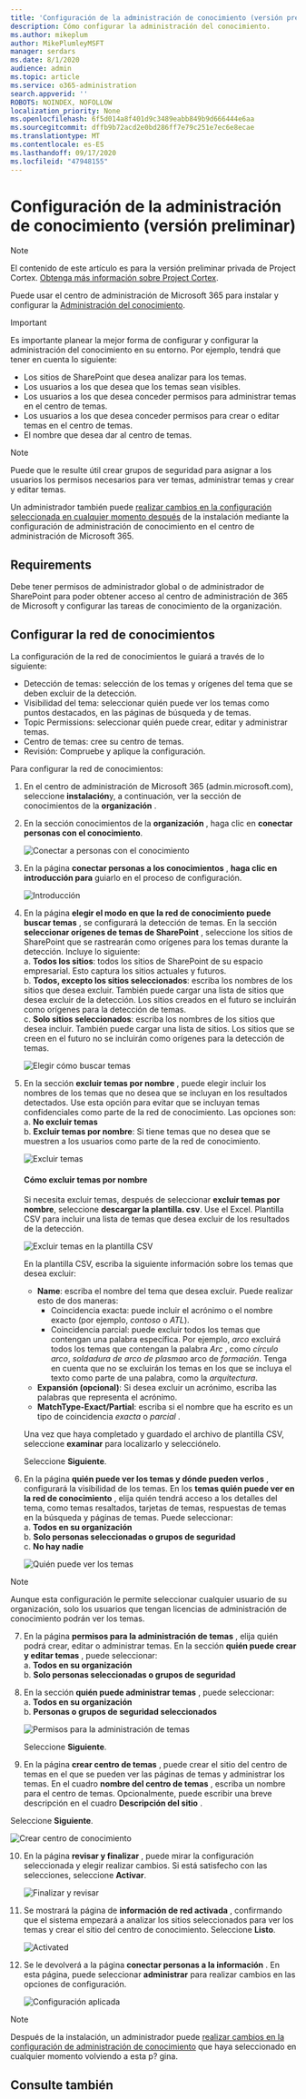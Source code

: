 ```yaml
---
title: 'Configuración de la administración de conocimiento (versión preliminar) '
description: Cómo configurar la administración del conocimiento.
ms.author: mikeplum
author: MikePlumleyMSFT
manager: serdars
ms.date: 8/1/2020
audience: admin
ms.topic: article
ms.service: o365-administration
search.appverid: ''
ROBOTS: NOINDEX, NOFOLLOW
localization_priority: None
ms.openlocfilehash: 6f5d014a8f401d9c3489eabb849b9d666444e6aa
ms.sourcegitcommit: dffb9b72acd2e0bd286ff7e79c251e7ec6e8ecae
ms.translationtype: MT
ms.contentlocale: es-ES
ms.lasthandoff: 09/17/2020
ms.locfileid: "47948155"
---
```

# <a name="set-up-knowledge-management-preview"></a>Configuración de la administración de conocimiento (versión preliminar)

> [!Note] 
> El contenido de este artículo es para la versión preliminar privada de Project Cortex. [Obtenga más información sobre Project Cortex](https://aka.ms/projectcortex).

Puede usar el centro de administración de Microsoft 365 para instalar y configurar la [Administración del conocimiento](knowledge-management-overview.md). 

> [!Important]
> Es importante planear la mejor forma de configurar y configurar la administración del conocimiento en su entorno. Por ejemplo, tendrá que tener en cuenta lo siguiente:
- Los sitios de SharePoint que desea analizar para los temas.
- Los usuarios a los que desea que los temas sean visibles.
- Los usuarios a los que desea conceder permisos para administrar temas en el centro de temas.
- Los usuarios a los que desea conceder permisos para crear o editar temas en el centro de temas.
- El nombre que desea dar al centro de temas.

> [!Note]
> Puede que le resulte útil crear grupos de seguridad para asignar a los usuarios los permisos necesarios para ver temas, administrar temas y crear y editar temas.

Un administrador también puede [realizar cambios en la configuración seleccionada en cualquier momento después](manage-knowledge-network.md) de la instalación mediante la configuración de administración de conocimiento en el centro de administración de Microsoft 365.

## <a name="requirements"></a>Requirements 
Debe tener permisos de administrador global o de administrador de SharePoint para poder obtener acceso al centro de administración de 365 de Microsoft y configurar las tareas de conocimiento de la organización.

## <a name="set-up-your-knowledge-network"></a>Configurar la red de conocimientos

La configuración de la red de conocimientos le guiará a través de lo siguiente:

- Detección de temas: selección de los temas y orígenes del tema que se deben excluir de la detección.
- Visibilidad del tema: seleccionar quién puede ver los temas como puntos destacados, en las páginas de búsqueda y de temas.
- Topic Permissions: seleccionar quién puede crear, editar y administrar temas.
- Centro de temas: cree su centro de temas.
- Revisión: Compruebe y aplique la configuración.

Para configurar la red de conocimientos:

1. En el centro de administración de Microsoft 365 (admin.microsoft.com), seleccione **instalación**y, a continuación, ver la sección de conocimientos de la **organización** .
2. En la sección conocimientos de la **organización** , haga clic en **conectar personas con el conocimiento**.<br/>

    ![Conectar a personas con el conocimiento](../media/content-understanding/admin-org-knowledge-options.png) </br>

3. En la página **conectar personas a los conocimientos** , **haga clic en introducción para** guiarlo en el proceso de configuración.<br/>

    ![Introducción](../media/content-understanding/k-get-started.png) </br>

4. En la página **elegir el modo en que la red de conocimiento puede buscar temas** , se configurará la detección de temas. En la sección **seleccionar orígenes de temas de SharePoint** , seleccione los sitios de SharePoint que se rastrearán como orígenes para los temas durante la detección. Incluye lo siguiente:</br>
    a. **Todos los sitios**: todos los sitios de SharePoint de su espacio empresarial. Esto captura los sitios actuales y futuros.</br>
    b. **Todos, excepto los sitios seleccionados**: escriba los nombres de los sitios que desea excluir.  También puede cargar una lista de sitios que desea excluir de la detección. Los sitios creados en el futuro se incluirán como orígenes para la detección de temas. </br>
    c. **Solo sitios seleccionados**: escriba los nombres de los sitios que desea incluir. También puede cargar una lista de sitios. Los sitios que se creen en el futuro no se incluirán como orígenes para la detección de temas. </br>

    ![Elegir cómo buscar temas](../media/content-understanding/ksetup1.png) </br>
   
5. En la sección **excluir temas por nombre** , puede elegir incluir los nombres de los temas que no desea que se incluyan en los resultados detectados. Use esta opción para evitar que se incluyan temas confidenciales como parte de la red de conocimiento. Las opciones son:</br>
    a. **No excluir temas** </br>
    b. **Excluir temas por nombre**: Si tiene temas que no desea que se muestren a los usuarios como parte de la red de conocimiento.</br>

    ![Excluir temas](../media/content-understanding/topics-excluded-by-name.png) </br>

    #### <a name="how-to-exclude-topics-by-name"></a>Cómo excluir temas por nombre    

    Si necesita excluir temas, después de seleccionar **excluir temas por nombre**, seleccione **descargar la plantilla. csv**. Use el Excel. Plantilla CSV para incluir una lista de temas que desea excluir de los resultados de la detección.

    ![Excluir temas en la plantilla CSV](../media/content-understanding/csv1.png) </br>

    En la plantilla CSV, escriba la siguiente información sobre los temas que desea excluir:

    - **Name**: escriba el nombre del tema que desea excluir. Puede realizar esto de dos maneras:</br>
        - Coincidencia exacta: puede incluir el acrónimo o el nombre exacto (por ejemplo, *contoso* o *ATL*).</br>
        - Coincidencia parcial: puede excluir todos los temas que contengan una palabra específica.  Por ejemplo, *arco* excluirá todos los temas que contengan la palabra *Arc* , como *círculo arco*, *soldadura de arco de plasma*o arco de *formación*. Tenga en cuenta que no se excluirán los temas en los que se incluya el texto como parte de una palabra, como la *arquitectura*.</br>
    - **Expansión (opcional)**: Si desea excluir un acrónimo, escriba las palabras que representa el acrónimo.</br>
    - **MatchType-Exact/Partial**: escriba si el nombre que ha escrito es un tipo de coincidencia *exacta* o *parcial* .</br>

    Una vez que haya completado y guardado el archivo de plantilla CSV, seleccione **examinar** para localizarlo y selecciónelo.
    
    Seleccione **Siguiente**.</br>

6. En la página **quién puede ver los temas y dónde pueden verlos** , configurará la visibilidad de los temas. En los **temas quién puede ver en la red de conocimiento** , elija quién tendrá acceso a los detalles del tema, como temas resaltados, tarjetas de temas, respuestas de temas en la búsqueda y páginas de temas. Puede seleccionar:</br>
    a. **Todos en su organización**</br>
    b. **Solo personas seleccionadas o grupos de seguridad**</br>
    c. **No hay nadie**</br>

    ![Quién puede ver los temas](../media/content-understanding/ksetup2.png) </br> 

 > [!Note] 
 > Aunque esta configuración le permite seleccionar cualquier usuario de su organización, solo los usuarios que tengan licencias de administración de conocimiento podrán ver los temas. 

7. En la página **permisos para la administración de temas** , elija quién podrá crear, editar o administrar temas. En la sección **quién puede crear y editar temas** , puede seleccionar:</br>
    a. **Todos en su organización**</br>
    b. **Solo personas seleccionadas o grupos de seguridad**</br>
8. En la sección **quién puede administrar temas** , puede seleccionar:</br>
    a. **Todos en su organización**</br>
    b. **Personas o grupos de seguridad seleccionados**</br>

    ![Permisos para la administración de temas](../media/content-understanding/ksetup3.png) </br>

    Seleccione **Siguiente**.</br>
9. En la página **crear centro de temas** , puede crear el sitio del centro de temas en el que se pueden ver las páginas de temas y administrar los temas.  En el cuadro **nombre del centro de temas** , escriba un nombre para el centro de temas. Opcionalmente, puede escribir una breve descripción en el cuadro **Descripción del sitio** . </br>

Seleccione **Siguiente**.</br>

   ![Crear centro de conocimiento](../media/content-understanding/ksetup4.png) </br> 

10. En la página **revisar y finalizar** , puede mirar la configuración seleccionada y elegir realizar cambios. Si está satisfecho con las selecciones, seleccione **Activar**.

    ![Finalizar y revisar](../media/content-understanding/ksetup5.png) </br> 

11. Se mostrará la página de **información de red activada** , confirmando que el sistema empezará a analizar los sitios seleccionados para ver los temas y crear el sitio del centro de conocimiento. Seleccione **Listo**.</br>

    ![Activated](../media/content-understanding/ksetup6.png) </br> 

12. Se le devolverá a la página **conectar personas a la información** . En esta página, puede seleccionar **administrar** para realizar cambios en las opciones de configuración. 

    ![Configuración aplicada](../media/content-understanding/ksetup7.png) </br>   

> [!Note]
> Después de la instalación, un administrador puede [realizar cambios en la configuración de administración de conocimiento](manage-knowledge-network.md) que haya seleccionado en cualquier momento volviendo a esta p? gina.


## <a name="see-also"></a>Consulte también



  






